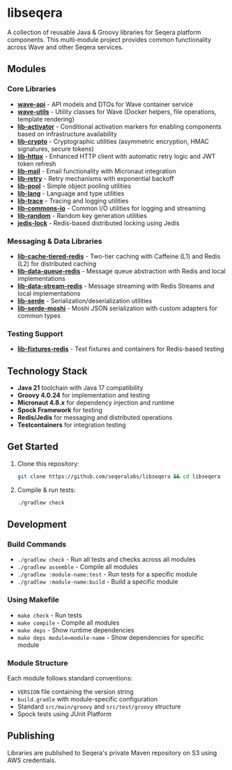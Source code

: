 # libseqera

A collection of reusable Java & Groovy libraries for Seqera platform components. This multi-module project provides common functionality across Wave and other Seqera services.

## Modules

### Core Libraries
- **[wave-api](wave-api/)** - API models and DTOs for Wave container service
- **[wave-utils](wave-utils/)** - Utility classes for Wave (Docker helpers, file operations, template rendering)
- **[lib-activator](lib-activator/)** - Conditional activation markers for enabling components based on infrastructure availability
- **[lib-crypto](lib-crypto/)** - Cryptographic utilities (asymmetric encryption, HMAC signatures, secure tokens)
- **[lib-httpx](lib-httpx/)** - Enhanced HTTP client with automatic retry logic and JWT token refresh
- **[lib-mail](lib-mail/)** - Email functionality with Micronaut integration
- **[lib-retry](lib-retry/)** - Retry mechanisms with exponential backoff
- **[lib-pool](lib-pool/)** - Simple object pooling utilities
- **[lib-lang](lib-lang/)** - Language and type utilities
- **[lib-trace](lib-trace/)** - Tracing and logging utilities
- **[lib-commons-io](lib-commons-io/)** - Common I/O utilities for logging and streaming
- **[lib-random](lib-random/)** - Random key generation utilities
- **[jedis-lock](jedis-lock/)** - Redis-based distributed locking using Jedis

### Messaging & Data Libraries
- **[lib-cache-tiered-redis](lib-cache-tiered-redis/)** - Two-tier caching with Caffeine (L1) and Redis (L2) for distributed caching
- **[lib-data-queue-redis](lib-data-queue-redis/)** - Message queue abstraction with Redis and local implementations
- **[lib-data-stream-redis](lib-data-stream-redis/)** - Message streaming with Redis Streams and local implementations
- **[lib-serde](lib-serde/)** - Serialization/deserialization utilities
- **[lib-serde-moshi](lib-serde-moshi/)** - Moshi JSON serialization with custom adapters for common types

### Testing Support
- **[lib-fixtures-redis](lib-fixtures-redis/)** - Test fixtures and containers for Redis-based testing

## Technology Stack

- **Java 21** toolchain with Java 17 compatibility
- **Groovy 4.0.24** for implementation and testing
- **Micronaut 4.8.x** for dependency injection and runtime
- **Spock Framework** for testing
- **Redis/Jedis** for messaging and distributed operations
- **Testcontainers** for integration testing

## Get Started

1. Clone this repository:
   ```bash
   git clone https://github.com/seqeralabs/libseqera && cd libseqera
   ```

2. Compile & run tests:
   ```bash
   ./gradlew check
   ```

## Development

### Build Commands
- `./gradlew check` - Run all tests and checks across all modules
- `./gradlew assemble` - Compile all modules
- `./gradlew :module-name:test` - Run tests for a specific module
- `./gradlew :module-name:build` - Build a specific module

### Using Makefile
- `make check` - Run tests
- `make compile` - Compile all modules
- `make deps` - Show runtime dependencies
- `make deps module=module-name` - Show dependencies for specific module

### Module Structure
Each module follows standard conventions:
- `VERSION` file containing the version string
- `build.gradle` with module-specific configuration
- Standard `src/main/groovy` and `src/test/groovy` structure
- Spock tests using JUnit Platform

## Publishing

Libraries are published to Seqera's private Maven repository on S3 using AWS credentials.

